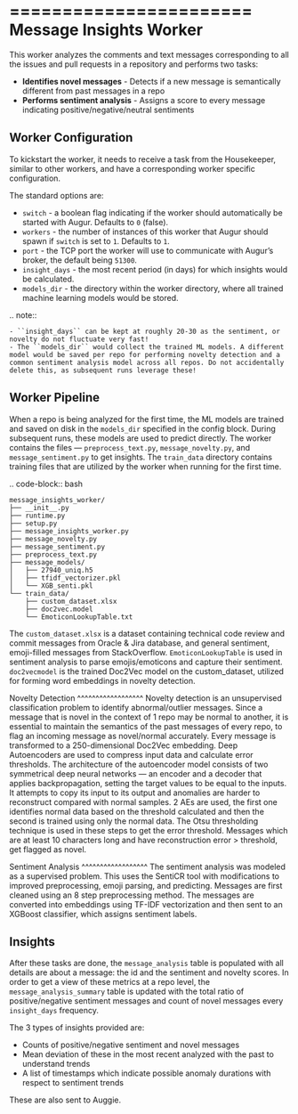 =======================
Message Insights Worker
=======================

This worker analyzes the comments and text messages corresponding to all the issues and pull requests in a repository and performs two tasks:

- **Identifies novel messages** - Detects if a new message is semantically different from past messages in a repo
- **Performs sentiment analysis** - Assigns a score to every message indicating positive/negative/neutral sentiments

Worker Configuration
---------------------

To kickstart the worker, it needs to receive a task from the Housekeeper, similar to other workers, and have a corresponding worker specific configuration.

The standard options are:

- ``switch`` - a boolean flag indicating if the worker should automatically be started with Augur. Defaults to ``0`` (false).
- ``workers`` - the number of instances of this worker that Augur should spawn if ``switch`` is set to ``1``. Defaults to ``1``.
- ``port`` - the TCP port the worker will use to communicate with Augur’s broker, the default being ``51300``.
- ``insight_days`` - the most recent period (in days) for which insights would be calculated.
- ``models_dir`` - the directory within the worker directory, where all trained machine learning models would be stored.

.. note::

    - ``insight_days`` can be kept at roughly 20-30 as the sentiment, or novelty do not fluctuate very fast!
    - The ``models_dir`` would collect the trained ML models. A different model would be saved per repo for performing novelty detection and a common sentiment analysis model across all repos. Do not accidentally delete this, as subsequent runs leverage these!

Worker Pipeline
---------------

When a repo is being analyzed for the first time, the ML models are trained and saved on disk in the ``models_dir`` specified in the config block. During subsequent runs, these models are used to predict directly. The worker contains the files — ``preprocess_text.py``, ``message_novelty.py``, and ``message_sentiment.py`` to get insights. The ``train_data`` directory contains training files that are utilized by the worker when running for the first time.

.. code-block:: bash

    message_insights_worker/
    ├── __init__.py
    ├── runtime.py
    ├── setup.py
    ├── message_insights_worker.py
    ├── message_novelty.py
    ├── message_sentiment.py
    ├── preprocess_text.py
    ├── message_models/
    │   ├── 27940_uniq.h5
    │   ├── tfidf_vectorizer.pkl
    │   └── XGB_senti.pkl
    └── train_data/
        ├── custom_dataset.xlsx
        ├── doc2vec.model
        └── EmoticonLookupTable.txt

The ``custom_dataset.xlsx`` is a dataset containing technical code review and commit messages from Oracle & Jira database, and general sentiment, emoji-filled messages from StackOverflow. ``EmoticonLookupTable`` is used in sentiment analysis to parse emojis/emoticons and capture their sentiment. ``doc2vecmodel`` is the trained Doc2Vec model on the custom_dataset, utilized for forming word embeddings in novelty detection.

Novelty Detection 
^^^^^^^^^^^^^^^^^^
Novelty detection is an unsupervised classification problem to identify abnormal/outlier messages. Since a message that is novel in the context of 1 repo may be normal to another, it is essential to maintain the semantics of the past messages of every repo, to flag an incoming message as novel/normal accurately. Every message is transformed to a 250-dimensional Doc2Vec embedding. Deep Autoencoders are used to compress input data and calculate error thresholds. The architecture of the autoencoder model consists of two symmetrical deep neural networks — an encoder and a decoder that applies backpropagation, setting the target values to be equal to the inputs. It attempts to copy its input to its output and anomalies are harder to reconstruct compared with normal samples. 2 AEs are used, the first one identifies normal data based on the threshold calculated and then the second is trained using only the normal data. The Otsu thresholding technique is used in these steps to get the error threshold. Messages which are at least 10 characters long and have reconstruction error > threshold, get flagged as novel.

Sentiment Analysis
^^^^^^^^^^^^^^^^^^
The sentiment analysis was modeled as a supervised problem. This uses the SentiCR tool with modifications to improved preprocessing, emoji parsing, and predicting. Messages are first cleaned using an 8 step preprocessing method. The messages are converted into embeddings using TF-IDF vectorization and then sent to an XGBoost classifier, which assigns sentiment labels.

Insights
---------

After these tasks are done, the ``message_analysis`` table is populated with all details are about a message: the id and the sentiment and novelty scores. In order to get a view of these metrics at a repo level, the ``message_analysis_summary`` table is updated with the total ratio of positive/negative sentiment messages and count of novel messages every ``insight_days`` frequency. 

The 3 types of insights provided are:

- Counts of positive/negative sentiment and novel messages
- Mean deviation of these in the most recent analyzed with the past to understand trends
- A list of timestamps  which indicate possible anomaly durations with respect to sentiment trends

These are also sent to Auggie.
